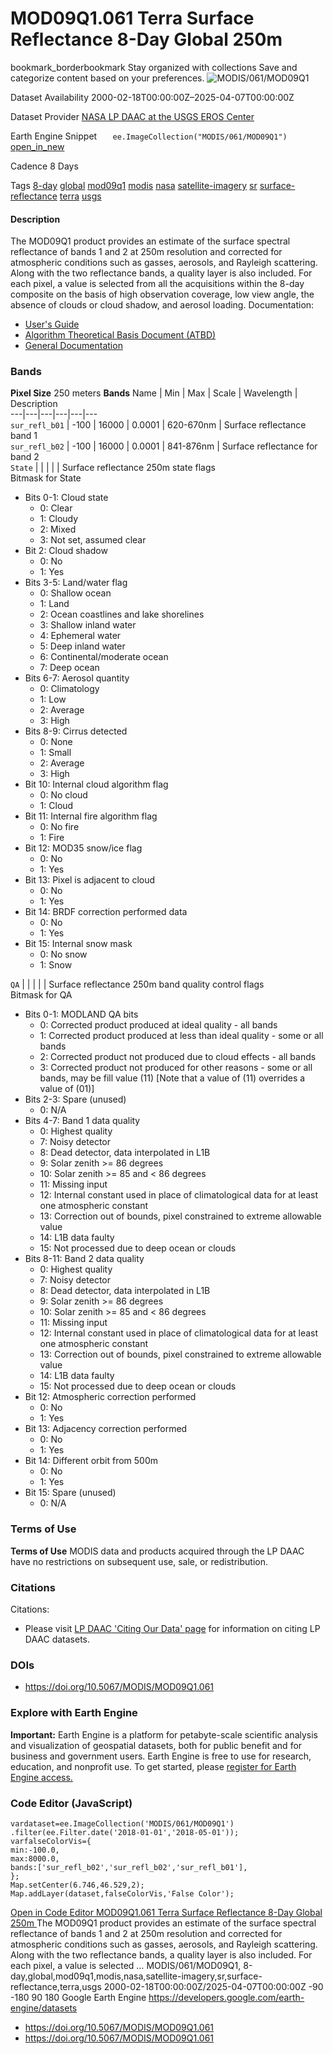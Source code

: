  
#  MOD09Q1.061 Terra Surface Reflectance 8-Day Global 250m 
bookmark_borderbookmark Stay organized with collections  Save and categorize content based on your preferences. 
![MODIS/061/MOD09Q1](https://developers.google.com/earth-engine/datasets/images/MODIS/MODIS_061_MOD09Q1_sample.png) 

Dataset Availability
    2000-02-18T00:00:00Z–2025-04-07T00:00:00Z 

Dataset Provider
     [ NASA LP DAAC at the USGS EROS Center ](https://doi.org/10.5067/MODIS/MOD09Q1.061) 

Earth Engine Snippet
     `    ee.ImageCollection("MODIS/061/MOD09Q1")   ` [ open_in_new ](https://code.earthengine.google.com/?scriptPath=Examples:Datasets/MODIS/MODIS_061_MOD09Q1) 

Cadence
    8 Days 

Tags
     [8-day](https://developers.google.com/earth-engine/datasets/tags/8-day) [global](https://developers.google.com/earth-engine/datasets/tags/global) [mod09q1](https://developers.google.com/earth-engine/datasets/tags/mod09q1) [modis](https://developers.google.com/earth-engine/datasets/tags/modis) [nasa](https://developers.google.com/earth-engine/datasets/tags/nasa) [satellite-imagery](https://developers.google.com/earth-engine/datasets/tags/satellite-imagery) [sr](https://developers.google.com/earth-engine/datasets/tags/sr) [surface-reflectance](https://developers.google.com/earth-engine/datasets/tags/surface-reflectance) [terra](https://developers.google.com/earth-engine/datasets/tags/terra) [usgs](https://developers.google.com/earth-engine/datasets/tags/usgs)
#### Description
The MOD09Q1 product provides an estimate of the surface spectral reflectance of bands 1 and 2 at 250m resolution and corrected for atmospheric conditions such as gasses, aerosols, and Rayleigh scattering. Along with the two reflectance bands, a quality layer is also included. For each pixel, a value is selected from all the acquisitions within the 8-day composite on the basis of high observation coverage, low view angle, the absence of clouds or cloud shadow, and aerosol loading.
Documentation:
  * [User's Guide](https://lpdaac.usgs.gov/documents/306/MOD09_User_Guide_V6.pdf)
  * [Algorithm Theoretical Basis Document (ATBD)](https://lpdaac.usgs.gov/documents/305/MOD09_ATBD.pdf)
  * [General Documentation](https://ladsweb.modaps.eosdis.nasa.gov/filespec/MODIS/61/MOD09Q1)


### Bands
**Pixel Size** 250 meters 
**Bands**
Name | Min | Max | Scale | Wavelength | Description  
---|---|---|---|---|---  
`sur_refl_b01` |  -100  |  16000  | 0.0001 | 620-670nm | Surface reflectance band 1  
`sur_refl_b02` |  -100  |  16000  | 0.0001 | 841-876nm | Surface reflectance for band 2  
`State` |  |  |  |  | Surface reflectance 250m state flags  
Bitmask for State
  * Bits 0-1: Cloud state 
    * 0: Clear
    * 1: Cloudy
    * 2: Mixed
    * 3: Not set, assumed clear
  * Bit 2: Cloud shadow 
    * 0: No
    * 1: Yes
  * Bits 3-5: Land/water flag 
    * 0: Shallow ocean
    * 1: Land
    * 2: Ocean coastlines and lake shorelines
    * 3: Shallow inland water
    * 4: Ephemeral water
    * 5: Deep inland water
    * 6: Continental/moderate ocean
    * 7: Deep ocean
  * Bits 6-7: Aerosol quantity 
    * 0: Climatology
    * 1: Low
    * 2: Average
    * 3: High
  * Bits 8-9: Cirrus detected 
    * 0: None
    * 1: Small
    * 2: Average
    * 3: High
  * Bit 10: Internal cloud algorithm flag 
    * 0: No cloud
    * 1: Cloud
  * Bit 11: Internal fire algorithm flag 
    * 0: No fire
    * 1: Fire
  * Bit 12: MOD35 snow/ice flag 
    * 0: No
    * 1: Yes
  * Bit 13: Pixel is adjacent to cloud 
    * 0: No
    * 1: Yes
  * Bit 14: BRDF correction performed data 
    * 0: No
    * 1: Yes
  * Bit 15: Internal snow mask 
    * 0: No snow
    * 1: Snow

  
`QA` |  |  |  |  | Surface reflectance 250m band quality control flags  
Bitmask for QA
  * Bits 0-1: MODLAND QA bits 
    * 0: Corrected product produced at ideal quality - all bands
    * 1: Corrected product produced at less than ideal quality - some or all bands
    * 2: Corrected product not produced due to cloud effects - all bands
    * 3: Corrected product not produced for other reasons - some or all bands, may be fill value (11) [Note that a value of (11) overrides a value of (01)]
  * Bits 2-3: Spare (unused) 
    * 0: N/A
  * Bits 4-7: Band 1 data quality 
    * 0: Highest quality
    * 7: Noisy detector
    * 8: Dead detector, data interpolated in L1B
    * 9: Solar zenith >= 86 degrees
    * 10: Solar zenith >= 85 and < 86 degrees
    * 11: Missing input
    * 12: Internal constant used in place of climatological data for at least one atmospheric constant
    * 13: Correction out of bounds, pixel constrained to extreme allowable value
    * 14: L1B data faulty
    * 15: Not processed due to deep ocean or clouds
  * Bits 8-11: Band 2 data quality 
    * 0: Highest quality
    * 7: Noisy detector
    * 8: Dead detector, data interpolated in L1B
    * 9: Solar zenith >= 86 degrees
    * 10: Solar zenith >= 85 and < 86 degrees
    * 11: Missing input
    * 12: Internal constant used in place of climatological data for at least one atmospheric constant
    * 13: Correction out of bounds, pixel constrained to extreme allowable value
    * 14: L1B data faulty
    * 15: Not processed due to deep ocean or clouds
  * Bit 12: Atmospheric correction performed 
    * 0: No
    * 1: Yes
  * Bit 13: Adjacency correction performed 
    * 0: No
    * 1: Yes
  * Bit 14: Different orbit from 500m 
    * 0: No
    * 1: Yes
  * Bit 15: Spare (unused) 
    * 0: N/A

  
### Terms of Use
**Terms of Use**
MODIS data and products acquired through the LP DAAC have no restrictions on subsequent use, sale, or redistribution.
### Citations
Citations:
  * Please visit [LP DAAC 'Citing Our Data' page](https://lpdaac.usgs.gov/citing_our_data) for information on citing LP DAAC datasets.


### DOIs
  * [ https://doi.org/10.5067/MODIS/MOD09Q1.061 ](https://doi.org/10.5067/MODIS/MOD09Q1.061)


### Explore with Earth Engine
**Important:** Earth Engine is a platform for petabyte-scale scientific analysis and visualization of geospatial datasets, both for public benefit and for business and government users. Earth Engine is free to use for research, education, and nonprofit use. To get started, please [register for Earth Engine access.](https://console.cloud.google.com/earth-engine)
### Code Editor (JavaScript)
```
vardataset=ee.ImageCollection('MODIS/061/MOD09Q1')
.filter(ee.Filter.date('2018-01-01','2018-05-01'));
varfalseColorVis={
min:-100.0,
max:8000.0,
bands:['sur_refl_b02','sur_refl_b02','sur_refl_b01'],
};
Map.setCenter(6.746,46.529,2);
Map.addLayer(dataset,falseColorVis,'False Color');
```
[ Open in Code Editor ](https://code.earthengine.google.com/?scriptPath=Examples:Datasets/MODIS/MODIS_061_MOD09Q1)
[ MOD09Q1.061 Terra Surface Reflectance 8-Day Global 250m ](https://developers.google.com/earth-engine/datasets/catalog/MODIS_061_MOD09Q1)
The MOD09Q1 product provides an estimate of the surface spectral reflectance of bands 1 and 2 at 250m resolution and corrected for atmospheric conditions such as gasses, aerosols, and Rayleigh scattering. Along with the two reflectance bands, a quality layer is also included. For each pixel, a value is selected …
MODIS/061/MOD09Q1, 8-day,global,mod09q1,modis,nasa,satellite-imagery,sr,surface-reflectance,terra,usgs 
2000-02-18T00:00:00Z/2025-04-07T00:00:00Z
-90 -180 90 180 
Google Earth Engine
https://developers.google.com/earth-engine/datasets
  * [ https://doi.org/10.5067/MODIS/MOD09Q1.061 ](https://doi.org/https://doi.org/10.5067/MODIS/MOD09Q1.061)
  * [ https://doi.org/10.5067/MODIS/MOD09Q1.061 ](https://doi.org/https://developers.google.com/earth-engine/datasets/catalog/MODIS_061_MOD09Q1)


